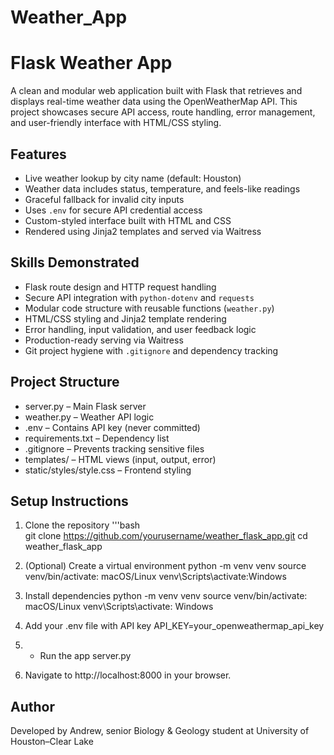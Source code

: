 # Weather_App

# Flask Weather App

A clean and modular web application built with Flask that retrieves and displays real-time weather data using the OpenWeatherMap API. This project showcases secure API access, route handling, error management, and user-friendly interface with HTML/CSS styling.

## Features

- Live weather lookup by city name (default: Houston)
- Weather data includes status, temperature, and feels-like readings
- Graceful fallback for invalid city inputs
- Uses `.env` for secure API credential access
- Custom-styled interface built with HTML and CSS
- Rendered using Jinja2 templates and served via Waitress

## Skills Demonstrated

- Flask route design and HTTP request handling
- Secure API integration with `python-dotenv` and `requests`
- Modular code structure with reusable functions (`weather.py`)
- HTML/CSS styling and Jinja2 template rendering
- Error handling, input validation, and user feedback logic
- Production-ready serving via Waitress
- Git project hygiene with `.gitignore` and dependency tracking

## Project Structure

- server.py – Main Flask server
- weather.py – Weather API logic
- .env – Contains API key (never committed)
- requirements.txt – Dependency list
- .gitignore – Prevents tracking sensitive files
- templates/ – HTML views (input, output, error)
- static/styles/style.css – Frontend styling

## Setup Instructions

1. Clone the repository
   '''bash  
   git clone https://github.com/yourusername/weather_flask_app.git
   cd weather_flask_app

3. (Optional)
    Create a virtual environment
    python -m venv venv
    source venv/bin/activate: macOS/Linux
    venv\Scripts\activate:Windows
    
4. Install dependencies
    python -m venv venv
    source venv/bin/activate:  macOS/Linux
    venv\Scripts\activate: Windows

5. Add your .env file with API key
   API_KEY=your_openweathermap_api_key

6. - Run the app
     server.py

7. 
   Navigate to http://localhost:8000 in your browser.

## Author
Developed by Andrew, senior Biology & Geology student at University of Houston–Clear Lake




